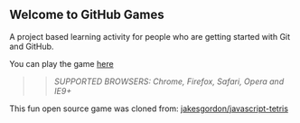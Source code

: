 ## Welcome to GitHub Games

A project based learning activity for people who are getting started with Git and GitHub.

You can play the game [here](https://Melotea.github.io/github-games/)

>> _*SUPPORTED BROWSERS*: Chrome, Firefox, Safari, Opera and IE9+_

This fun open source game was cloned from: [jakesgordon/javascript-tetris](https://github.com/jakesgordon/javascript-tetris)
